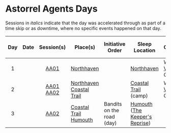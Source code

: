 # Astorrel Agents Days

Sessions in *italics* indicate that the day was accelerated through as part of a time skip or as downtime, where no specific events happened on that day.

| Day | Date | Session(s) | Place(s) | Initiative Order | Sleep Location | Player Character Visions |
|:---:|---|:---:|---|---|---|---|
| 1 | | [AA01](../../sessions/AA01.md) | [Northhaven](../../places/cities/northhaven.md) | | [Northhaven](../../places/cities/northhaven.md) | Whisper [Valnos](../../gods/deities/valnos.md) Chat 1
| 2 | | [AA01](../../sessions/AA01.md)<br />[AA02](../../sessions/AA02.md) | [Northhaven](../../places/cities/northhaven.md)<br />[Coastal Trail](../../places/roads/coastal-trail.md) | | [Coastal Trail](../../places/roads/coastal-trail.md) (camp) | Whisper [Valnos](../../gods/deities/valnos.md) Chat 2
| 3 | | [AA02](../../sessions/AA02.md) | [Coastal Trail](../../places/roads/coastal-trail.md)<br />[Humouth](../../places/villages/humouth.md) | Bandits on the road (day) | [Humouth](../../places/villages/humouth.md) ([The Keeper's Reprise](../../places/buildings/inns-taverns/the-keepers-reprise.md))
